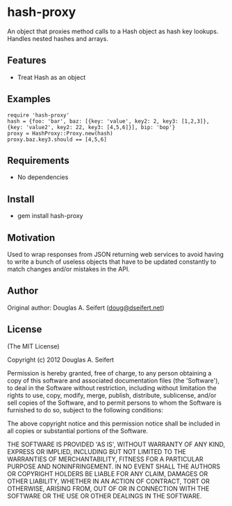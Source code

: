 hash-proxy
===========

An object that proxies method calls to a Hash object as hash key lookups.
Handles nested hashes and arrays.

Features
--------

* Treat Hash as an object

Examples
--------

    require 'hash-proxy'
    hash = {foo: 'bar', baz: [{key: 'value', key2: 2, key3: [1,2,3]}, {key: 'value2', key2: 22, key3: [4,5,6]}], bip: 'bop'}
    proxy = HashProxy::Proxy.new(hash)
    proxy.baz.key3.should == [4,5,6]

Requirements
------------

* No dependencies

Install
-------

* gem install hash-proxy

Motivation
----------

Used to wrap responses from JSON returning web services to avoid having to write
a bunch of useless objects that have to be updated constantly to match changes and/or
mistakes in the API.

Author
------

Original author: Douglas A. Seifert (doug@dseifert.net)

License
-------

(The MIT License)

Copyright (c) 2012 Douglas A. Seifert

Permission is hereby granted, free of charge, to any person obtaining
a copy of this software and associated documentation files (the
'Software'), to deal in the Software without restriction, including
without limitation the rights to use, copy, modify, merge, publish,
distribute, sublicense, and/or sell copies of the Software, and to
permit persons to whom the Software is furnished to do so, subject to
the following conditions:

The above copyright notice and this permission notice shall be
included in all copies or substantial portions of the Software.

THE SOFTWARE IS PROVIDED 'AS IS', WITHOUT WARRANTY OF ANY KIND,
EXPRESS OR IMPLIED, INCLUDING BUT NOT LIMITED TO THE WARRANTIES OF
MERCHANTABILITY, FITNESS FOR A PARTICULAR PURPOSE AND NONINFRINGEMENT.
IN NO EVENT SHALL THE AUTHORS OR COPYRIGHT HOLDERS BE LIABLE FOR ANY
CLAIM, DAMAGES OR OTHER LIABILITY, WHETHER IN AN ACTION OF CONTRACT,
TORT OR OTHERWISE, ARISING FROM, OUT OF OR IN CONNECTION WITH THE
SOFTWARE OR THE USE OR OTHER DEALINGS IN THE SOFTWARE.
